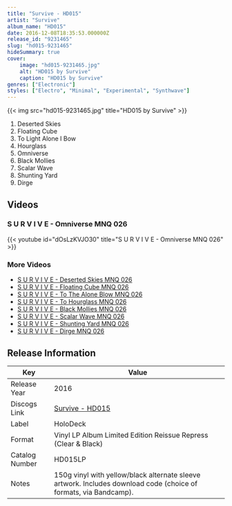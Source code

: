 ```yaml
---
title: "Survive - HD015"
artist: "Survive"
album_name: "HD015"
date: 2016-12-08T18:35:53.000000Z
release_id: "9231465"
slug: "hd015-9231465"
hideSummary: true
cover:
    image: "hd015-9231465.jpg"
    alt: "HD015 by Survive"
    caption: "HD015 by Survive"
genres: ["Electronic"]
styles: ["Electro", "Minimal", "Experimental", "Synthwave"]
---
```


{{< img src="hd015-9231465.jpg" title="HD015 by Survive" >}}

<!-- section break -->

1. Deserted Skies
2. Floating Cube
3. To Light Alone I Bow
4. Hourglass
5. Omniverse
6. Black Mollies
7. Scalar Wave
8. Shunting Yard
9. Dirge

<!-- section break -->




## Videos
### S U R V I V E - Omniverse MNQ 026
{{< youtube id="dOsLzKVJO30" title="S U R V I V E - Omniverse MNQ 026" >}}<br>

### More Videos

- [S U R V I V E - Deserted Skies MNQ 026](https://www.youtube.com/watch?v=G4onbTp1jio)
- [S U R V I V E - Floating Cube MNQ 026](https://www.youtube.com/watch?v=MrVc3pd9PS8)
- [S U R V I V E - To The Alone Blow MNQ 026](https://www.youtube.com/watch?v=Rl6l0pr4kSo)
- [S U R V I V E - To Hourglass MNQ 026](https://www.youtube.com/watch?v=RhFugm5c2Xg)
- [S U R V I V E - Black Mollies MNQ 026](https://www.youtube.com/watch?v=bMRGn2mlfow)
- [S U R V I V E - Scalar Wave MNQ 026](https://www.youtube.com/watch?v=LfBSXdX4TdQ)
- [S U R V I V E - Shunting Yard MNQ 026](https://www.youtube.com/watch?v=Y5EjtsGKQ8g)
- [S U R V I V E - Dirge MNQ 026](https://www.youtube.com/watch?v=wpkVwT4wh2E)


## Release Information
|  Key           | Value                                                |
| ---------------| ---------------------------------------------------- |
| Release Year   | 2016                                   |
| Discogs Link   | [Survive - HD015](https://www.discogs.com/release/9231465-S-U-R-V-I-V-E-HD015) |
| Label          | HoloDeck |
| Format         | Vinyl LP Album Limited Edition Reissue Repress (Clear & Black) |
| Catalog Number | HD015LP |
| Notes | 150g vinyl with yellow/black alternate sleeve artwork.    Includes download code (choice of formats, via Bandcamp). |
